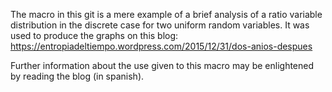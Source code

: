 The macro in this git is a mere example of a 
brief analysis of a ratio variable distribution
in the discrete case for two uniform random
variables. It was used to produce the graphs
on this blog:
https://entropiadeltiempo.wordpress.com/2015/12/31/dos-anios-despues

Further information about the use given to this
macro may be enlightened by reading the blog (in spanish).
